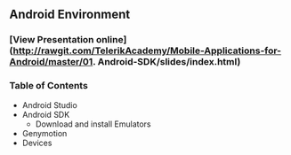 ## Android Environment
### [View Presentation online](http://rawgit.com/TelerikAcademy/Mobile-Applications-for-Android/master/01. Android-SDK/slides/index.html)
### Table of Contents
- Android Studio
- Android SDK
  - Download and install Emulators
- Genymotion
- Devices
